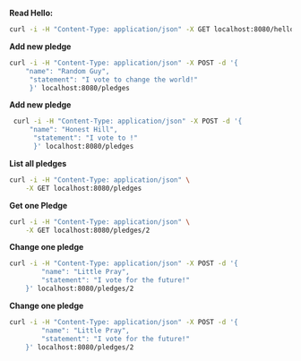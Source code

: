 
**Read Hello:**
```bash
curl -i -H "Content-Type: application/json" -X GET localhost:8080/hello
```
**Add new pledge**
```bash
curl -i -H "Content-Type: application/json" -X POST -d '{
    "name": "Random Guy",
     "statement": "I vote to change the world!"
     }' localhost:8080/pledges
```

**Add new pledge**
```bash
 curl -i -H "Content-Type: application/json" -X POST -d '{
     "name": "Honest Hill",
      "statement": "I vote to !"
      }' localhost:8080/pledges
 ```

**List all pledges**
```bash
curl -i -H "Content-Type: application/json" \
    -X GET localhost:8080/pledges
```
    

**Get one Pledge**
```bash
curl -i -H "Content-Type: application/json" \
    -X GET localhost:8080/pledges/2
```

**Change one pledge**
```bash
curl -i -H "Content-Type: application/json" -X POST -d '{
        "name": "Little Pray",
        "statement": "I vote for the future!"
    }' localhost:8080/pledges/2
```
**Change one pledge**
```bash
curl -i -H "Content-Type: application/json" -X POST -d '{
        "name": "Little Pray",
        "statement": "I vote for the future!"
    }' localhost:8080/pledges/2
```